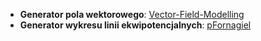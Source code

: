 *   **Generator pola wektorowego**: [Vector-Field-Modelling](https://github.com/Nepommuck/Vector-Field-Modelling)
*   **Generator wykresu linii ekwipotencjalnych**: [pFornagiel](https://github.com/pFornagiel)
